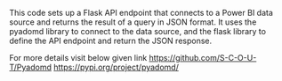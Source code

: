 This code sets up a Flask API endpoint that connects to a Power BI data source and returns the result of a query in JSON format. It uses the pyadomd library to connect to the data source, and the flask library to define the API endpoint and return the JSON response.

For more details visit below given link
https://github.com/S-C-O-U-T/Pyadomd
https://pypi.org/project/pyadomd/
